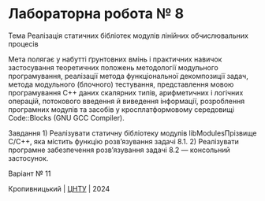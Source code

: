 ﻿# Лабораторна робота № 8

Тема Реалізація статичних бібліотек модулів 
лінійних обчислювальних процесів

Мета полягає у набутті ґрунтовних вмінь і практичних навичок застосування теоретичних положень методології модульного програмування, реалізації метода функціональної декомпозиції задач, метода модульного (блочного) тестування, представлення мовою програмування С++ даних скалярних типів, арифметичних і логічних операцій, потокового введення й виведення інформації, розроблення програмних модулів та засобів у кросплатформовому середовищі Code::Blocks (GNU GCC Compiler).

Завдання 1)	Реалізувати статичну бібліотеку модулів libModulesПрізвище C/C++, яка містить функцію розв’язування задачі 8.1.
2)	Реалізувати програмне забезпечення розв’язування задачі 8.2 — 
консольний застосунок.


Варіант № 11


Кропивницький | <a href="http://www.kntu.kr.ua/">ЦНТУ</a> | 2024
